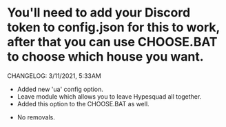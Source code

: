 # You'll need to add your Discord token to config.json for this to work, after that you can use CHOOSE.BAT to choose which house you want.
CHANGELOG:
3/11/2021, 5:33AM
+ Added new 'ua' config option.
+ Leave module which allows you to leave Hypesquad all together.
+ Added this option to the CHOOSE.BAT as well.
- No removals.

